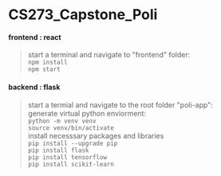 # CS273_Capstone_Poli
#### frontend : react
> start a terminal and navigate to "frontend" folder: <br>
```npm install```<br>
```npm start```
#### backend : flask
> start a termial and navigate to the root folder "poli-app": <br>
> generate virtual python enviorment: <br>
```python -m venv venv```<br>
```source venv/bin/activate```<br>
> install necesssary packages and libraries <br>
```pip install --upgrade pip``` <br>
```pip install flask``` <br>
```pip install tensorflow``` <br>
```pip install scikit-learn```

